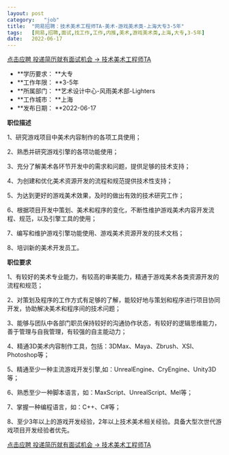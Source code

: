 ```yaml
---
layout:	post
category:	"job"
title:	"网易招聘：技术美术工程师TA-美术-游戏美术类-上海大专3-5年"
tags:	[网易,招聘,面试,找工作,工作,内推,美术,游戏美术类,上海,大专,3-5年]
date:	2022-06-17
---
```


[点击应聘 投递简历就有面试机会 ->  技术美术工程师TA](http://mobile.bole.netease.com/bole/boleDetail?id=32309&employeeId=346f03c3cda5f04c&key=all)



- **学历要求： **大专
- **工作年限： **3-5年
- **所属部门： **艺术设计中心-风雨美术部-Lighters
- **工作城市： **上海
- **发布日期： **2022-06-17



**职位描述**

1、研究游戏项目中美术内容制作的各项工具使用；

2、熟悉并研究游戏引擎的各项功能使用；

3、充分了解美术各环节开发中的需求和问题，提供足够的技术支持；

4、为创建和优化美术资源开发的流程和规范提供技术性支持；

5、为达到更好的游戏美术效果，及时的做出有效的技术研究工作；

6、根据项目开发中策划、美术和程序的变化，不断性维护游戏美术内容开发流程、规范，以及引擎工具的使用；

7、编写和维护游戏引擎功能使用、游戏美术资源开发的技术文档；

8、培训新的美术开发员工。



**职位要求**

1、有较好的美术专业能力，有较高的审美能力，精通于游戏美术各类资源开发的流程和规范；

2、对策划及程序的工作方式有足够的了解，能较好地与策划和程序进行项目协同开发，协助解决美术和程序间的技术问题；

3、能够与团队中各部门职员保持较好的沟通协作状态，有较好的逻辑思维能力，善于管理与自我管理，有较强的自主能动力；

4、精通3D美术内容制作工具，包括：3DMax、Maya、Zbrush、XSI、Photoshop等；

5、精通至少一种主流游戏开发引擎,如：UnrealEngine、CryEngine、Unity3D等；

6、熟悉至少一种脚本语言，如：MaxScript、UnrealScript、Mel等；

7、掌握一种编程语言，如：C++、C#等；

8、至少3年以上的游戏开发经验，2年以上技术美术相关经验。具备大型次世代游戏项目开发经验者优先。



[点击应聘 投递简历就有面试机会 ->  技术美术工程师TA](http://mobile.bole.netease.com/bole/boleDetail?id=32309&employeeId=346f03c3cda5f04c&key=all)